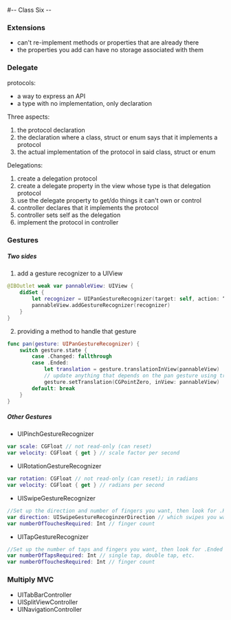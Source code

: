 #-- Class Six --

### Extensions

* can't re-implement methods or properties that are already there
* the properties you add can have no storage associated with them

### Delegate

protocols:

* a way to express an API
* a type with no implementation, only declaration

Three aspects:

1. the protocol declaration
2. the declaration where a class, struct or enum says that it implements a protocol
3. the actual implementation of the protocol in said class, struct or enum

Delegations:

1. create a delegation protocol
2. create a delegate property in the view whose type is that delegation protocol
3. use the delegate property to get/do things it can't own or control
4. controller declares that it implements the protocol
5. controller sets self as the delegation
6. implement the protocol in controller

### Gestures

##### Two sides

1. add a gesture recognizer to a UIView

```swift
@IBOutlet weak var pannableView: UIView {
    didSet {
        let recognizer = UIPanGestureRecognizer(target: self, action: “pan:”)
        pannableView.addGestureRecognizer(recognizer)
    }
}
```
2. providing a method to handle that gesture

```swift
func pan(gesture: UIPanGestureRecognizer) {
    switch gesture.state {
        case .Changed: fallthrough
        case .Ended:
            let translation = gesture.translationInView(pannableView)
            // update anything that depends on the pan gesture using translation.x and .y
            gesture.setTranslation(CGPointZero, inView: pannableView)
        default: break
    }
}
```

##### Other Gestures

* UIPinchGestureRecognizer

```swift
var scale: CGFloat // not read-only (can reset)
var velocity: CGFloat { get } // scale factor per second
```

* UIRotationGestureRecognizer

```swift
var rotation: CGFloat // not read-only (can reset); in radians
var velocity: CGFloat { get } // radians per second
```

* UISwipeGestureRecognizer

```swift
//Set up the direction and number of fingers you want, then look for .Recognized
var direction: UISwipeGestureRecoginzerDirection // which swipes you want
var numberOfTouchesRequired: Int // finger count
```

* UITapGestureRecognizer

```swift
//Set up the number of taps and fingers you want, then look for .Ended
var numberOfTapsRequired: Int // single tap, double tap, etc.
var numberOfTouchesRequired: Int // finger count
```


### Multiply MVC

* UITabBarController
* UISplitViewController
* UINavigationController